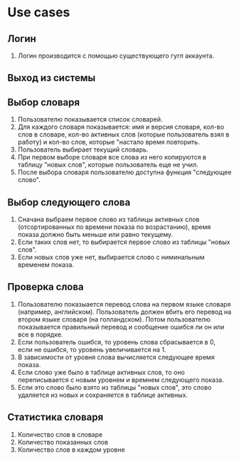 # Use cases

## Логин
1. Логин производится с помощью существующего гугл аккаунта.

## Выход из системы

## Выбор словаря
1. Пользователю показывается список словарей.
2. Для каждого словаря показывается: имя и версия словаря, кол-во слов в словаре, кол-во активных слов (которые пользователь взял в работу) и кол-во слов, которые "настало время повторить.
3. Пользователь выбирает текущий словарь.
4. При первом выборе словаря все слова из него копируются в таблицу "новых слов", которые пользователь еще не учил.
5. После выбора словаря пользователю доступна функция "следующее слово".

## Выбор следующего слова
1. Сначана выбраем первое слово из таблицы активных слов (отсортированных по времени показа по возрастанию), время показа должно быть меньше или равно текущему.
2. Если таких слов нет, то выбирается первое слово из таблицы "новых слов".
3. Если новых слов уже нет, выбирается слово с ниминальным временем показа.

## Проверка слова
1. Пользователю показыается перевод слова на первом языке словаря (например, английском). Пользователь должен вбить его перевод на втором языке словаря (на голландском). Потом пользователю показывается правильный перевод и сообщение ошибся ли он или все в порядке.
2. Если пользователь ошибся, то уровень слова сбрасывается в 0, если не ошибся, то уровень увеличивается на 1.
3. В зависимости от уровня слова вычисляется следующее время показа.
4. Если слово уже было в таблице активных слов, то оно переписывается с новым уровнем и времнем следующего показа.
5. Если это слово было взято из таблицы "новых слов", это слово удаляется из новых и сохраняется в таблице активных.

## Статистика словаря
1. Количество слов в словаре
2. Количество показанных слов
3. Количество слов в каждом уровне
